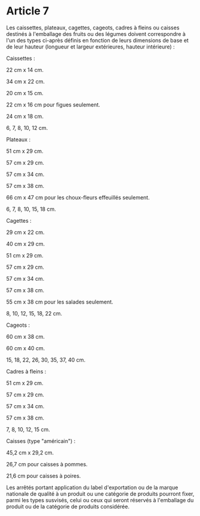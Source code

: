 # Article 7

Les caissettes, plateaux, cagettes, cageots, cadres à fleins ou caisses destinés à l'emballage des fruits ou des légumes doivent correspondre à l'un des types ci-après définis en fonction de leurs dimensions de base et de leur hauteur (longueur et largeur extérieures, hauteur intérieure) :

Caissettes :

22 cm x 14 cm.

34 cm x 22 cm.

20 cm x 15 cm.

22 cm x 16 cm pour figues seulement.

24 cm x 18 cm.

6, 7, 8, 10, 12 cm.

Plateaux :

51 cm x 29 cm.

57 cm x 29 cm.

57 cm x 34 cm.

57 cm x 38 cm.

66 cm x 47 cm pour les choux-fleurs effeuillés seulement.

6, 7, 8, 10, 15, 18 cm.

Cagettes :

29 cm x 22 cm.

40 cm x 29 cm.

51 cm x 29 cm.

57 cm x 29 cm.

57 cm x 34 cm.

57 cm x 38 cm.

55 cm x 38 cm pour les salades seulement.

8, 10, 12, 15, 18, 22 cm.

Cageots :

60 cm x 38 cm.

60 cm x 40 cm.

15, 18, 22, 26, 30, 35, 37, 40 cm.

Cadres à fleins :

51 cm x 29 cm.

57 cm x 29 cm.

57 cm x 34 cm.

57 cm x 38 cm.

7, 8, 10, 12, 15 cm.

Caisses (type "américain") :

45,2 cm x 29,2 cm.

26,7 cm pour caisses à pommes.

21,6 cm pour caisses à poires.

Les arrêtés portant application du label d'exportation ou de la marque nationale de qualité à un produit ou une catégorie de produits pourront fixer, parmi les types susvisés, celui ou ceux qui seront réservés à l'emballage du produit ou de la catégorie de produits considérée.
